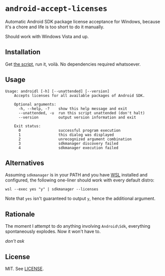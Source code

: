 # ``android-accept-licenses``

Automatic Android SDK package license acceptance for Windows, because it's
a chore and life is too short to do it manually.

Should work with Windows Vista and up.

## Installation

Get [the script](./androidl.cmd), run it, voilà. No dependencies required
whatsoever.

## Usage

```
Usage: androidl [-h] [--unattended] [--version]
    Accepts licenses for all available packages of Android SDK.

    Optional arguments:
      -h, --help, -?    show this help message and exit
      --unattended, -u  run this script unattended (don't halt)
      --version         output version information and exit

    Exit status:
      0                 successful program execution
      1                 this dialog was displayed
      2                 unrecognized argument combination
      3                 sdkmanager discovery failed
      4                 sdkmanager execution failed
```

## Alternatives

Assuming `sdkmanager` is in your PATH and you have [WSL][1] installed and
configured, the following one-liner should work with every default distro:

```batchfile
wsl --exec yes "y" | sdkmanager --licenses
```

Note that `yes` isn't guaranteed to output `y`, hence the additional argument.

## Rationale

The moment I attempt to do anything involving `Android\Sdk`, everything
spontaneously explodes. Now it won't have to.

*don't ask*

## License

MIT. See [LICENSE](./LICENSE).

[1]: https://docs.microsoft.com/en-us/windows/wsl/about

